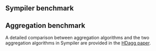 
## Sympiler benchmark



## Aggregation benchmark 
A detailed comparison between aggregation algorithms and the 
two aggregation algorithms in Sympiler are provided in the 
[HDagg paper](citation.md#hdagg).